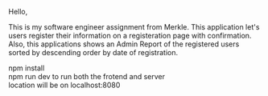 Hello,

This is my software engineer assignment from Merkle. This application let's users register their information on a registeration page with confirmation. Also, this applications shows an Admin Report of the registered users sorted by descending order by date of registration.

npm install <br/>
npm run dev to run both the frotend and server <br/>
location will be on localhost:8080
